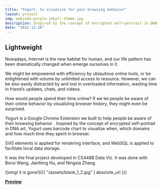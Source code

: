 ```yaml
---
title: "Yogurt, to visualize for your browsing behavior"
layout: project
img: webjeda-purple-jekyll-theme.jpg
description: Inspired by the concept of encrypted self-portrait in DNA art, it is a Google Chrome Extension we built to help people be aware of their browsing behavior
date: "2012-12-10"
---
```


## Lightweight

Nowadays, Internet is the new habitat for human, and our life pattern has been dramatically changed when emerge ourselves in it. 

We might be empowered with efficiency by ubiquitous online tools, or be enlightened
with volume by unlimited access to resource. However, we can be also easily distracted by and lost in overloaded information, wasting time in friend’s updates, chats, and videos.

How would people spend their time online? If we let people be aware of their online behavior by visualizing browser history, they might even be surprised. 

Yogurt is a Google Chrome Extension we built to help people be aware of their browsing behavior . Inspired by the concept of encrypted self-portrait in DNA art, Yogurt uses barcode chart to visualize when, which domains and how much time they spent in browser.

SVG elements is applied for rendering interface, and WebSQL is applied to facilitate local data storage.

It was the final project developed in CS448B Data Viz. It was done with Borui Wang, Jianfeng Hu, and Ningxia Zhang.



![omg! it is gone!]({{ "/assets/blank_1_2.jpg" | absolute_url }})

[**Preview**]({{page.link}})